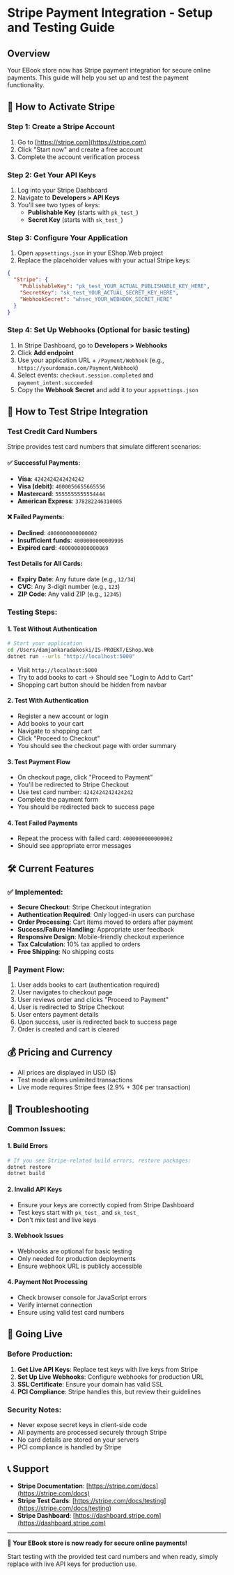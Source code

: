 # Stripe Payment Integration - Setup and Testing Guide

## Overview
Your EBook store now has Stripe payment integration for secure online payments. This guide will help you set up and test the payment functionality.

## 🚀 How to Activate Stripe

### Step 1: Create a Stripe Account
1. Go to [https://stripe.com](https://stripe.com)
2. Click "Start now" and create a free account
3. Complete the account verification process

### Step 2: Get Your API Keys
1. Log into your Stripe Dashboard
2. Navigate to **Developers > API Keys**
3. You'll see two types of keys:
   - **Publishable Key** (starts with `pk_test_`)
   - **Secret Key** (starts with `sk_test_`)

### Step 3: Configure Your Application
1. Open `appsettings.json` in your EShop.Web project
2. Replace the placeholder values with your actual Stripe keys:

```json
{
  "Stripe": {
    "PublishableKey": "pk_test_YOUR_ACTUAL_PUBLISHABLE_KEY_HERE",
    "SecretKey": "sk_test_YOUR_ACTUAL_SECRET_KEY_HERE",
    "WebhookSecret": "whsec_YOUR_WEBHOOK_SECRET_HERE"
  }
}
```

### Step 4: Set Up Webhooks (Optional for basic testing)
1. In Stripe Dashboard, go to **Developers > Webhooks**
2. Click **Add endpoint**
3. Use your application URL + `/Payment/Webhook` (e.g., `https://yourdomain.com/Payment/Webhook`)
4. Select events: `checkout.session.completed` and `payment_intent.succeeded`
5. Copy the **Webhook Secret** and add it to your `appsettings.json`

## 🧪 How to Test Stripe Integration

### Test Credit Card Numbers
Stripe provides test card numbers that simulate different scenarios:

#### ✅ Successful Payments:
- **Visa**: `4242424242424242`
- **Visa (debit)**: `4000056655665556`
- **Mastercard**: `5555555555554444`
- **American Express**: `378282246310005`

#### ❌ Failed Payments:
- **Declined**: `4000000000000002`
- **Insufficient funds**: `4000000000009995`
- **Expired card**: `4000000000000069`

#### Test Details for All Cards:
- **Expiry Date**: Any future date (e.g., `12/34`)
- **CVC**: Any 3-digit number (e.g., `123`)
- **ZIP Code**: Any valid ZIP (e.g., `12345`)

### Testing Steps:

#### 1. **Test Without Authentication**
```bash
# Start your application
cd /Users/damjankaradakoski/IS-PROEKT/EShop.Web
dotnet run --urls "http://localhost:5000"
```

- Visit `http://localhost:5000`
- Try to add books to cart → Should see "Login to Add to Cart"
- Shopping cart button should be hidden from navbar

#### 2. **Test With Authentication**
- Register a new account or login
- Add books to your cart
- Navigate to shopping cart
- Click "Proceed to Checkout"
- You should see the checkout page with order summary

#### 3. **Test Payment Flow**
- On checkout page, click "Proceed to Payment"
- You'll be redirected to Stripe Checkout
- Use test card number: `4242424242424242`
- Complete the payment form
- You should be redirected back to success page

#### 4. **Test Failed Payments**
- Repeat the process with failed card: `4000000000000002`
- Should see appropriate error messages

## 🛠️ Current Features

### ✅ Implemented:
- **Secure Checkout**: Stripe Checkout integration
- **Authentication Required**: Only logged-in users can purchase
- **Order Processing**: Cart items moved to orders after payment
- **Success/Failure Handling**: Appropriate user feedback
- **Responsive Design**: Mobile-friendly checkout experience
- **Tax Calculation**: 10% tax applied to orders
- **Free Shipping**: No shipping costs

### 🎯 Payment Flow:
1. User adds books to cart (authentication required)
2. User navigates to checkout page
3. User reviews order and clicks "Proceed to Payment"
4. User is redirected to Stripe Checkout
5. User enters payment details
6. Upon success, user is redirected back to success page
7. Order is created and cart is cleared

## 💰 Pricing and Currency
- All prices are displayed in USD ($)
- Test mode allows unlimited transactions
- Live mode requires Stripe fees (2.9% + 30¢ per transaction)

## 🔧 Troubleshooting

### Common Issues:

#### 1. **Build Errors**
```bash
# If you see Stripe-related build errors, restore packages:
dotnet restore
dotnet build
```

#### 2. **Invalid API Keys**
- Ensure your keys are correctly copied from Stripe Dashboard
- Test keys start with `pk_test_` and `sk_test_`
- Don't mix test and live keys

#### 3. **Webhook Issues**
- Webhooks are optional for basic testing
- Only needed for production deployments
- Ensure webhook URL is publicly accessible

#### 4. **Payment Not Processing**
- Check browser console for JavaScript errors
- Verify internet connection
- Ensure using valid test card numbers

## 🚀 Going Live

### Before Production:
1. **Get Live API Keys**: Replace test keys with live keys from Stripe
2. **Set Up Live Webhooks**: Configure webhooks for production URL
3. **SSL Certificate**: Ensure your domain has valid SSL
4. **PCI Compliance**: Stripe handles this, but review their guidelines

### Security Notes:
- Never expose secret keys in client-side code
- All payments are processed securely through Stripe
- No card details are stored on your servers
- PCI compliance is handled by Stripe

## 📞 Support
- **Stripe Documentation**: [https://stripe.com/docs](https://stripe.com/docs)
- **Stripe Test Cards**: [https://stripe.com/docs/testing](https://stripe.com/docs/testing)
- **Stripe Dashboard**: [https://dashboard.stripe.com](https://dashboard.stripe.com)

---

**🎉 Your EBook store is now ready for secure online payments!**

Start testing with the provided test card numbers and when ready, simply replace with live API keys for production use.
